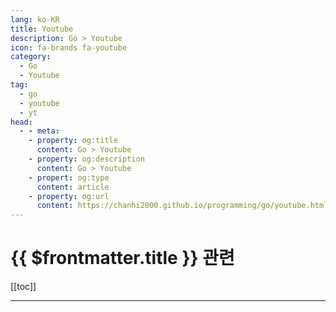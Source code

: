 ```yaml
---
lang: ko-KR
title: Youtube
description: Go > Youtube
icon: fa-brands fa-youtube
category:
  - Go 
  - Youtube
tag: 
  - go
  - youtube
  - yt
head:
  - - meta:
    - property: og:title
      content: Go > Youtube
    - property: og:description
      content: Go > Youtube
    - propert: og:type
      content: article
    - property: og:url
      content: https://chanhi2000.github.io/programming/go/youtube.html
---
```


# {{ $frontmatter.title }} 관련

[[toc]]

---

<MyYouTubeItems jsonName="yu-WebDevCody" /><!-- Web Dev Cody -->
<MyYouTubeItems jsonName="yu-TutorialEdge" /><!-- TutorialEdge -->
<MyYouTubeItems jsonName="yu-conf42" /><!-- Conf42 -->
<MyYouTubeItems jsonName="yu-TuckerProgramming" /><!-- Tucker Programming -->
<MyYouTubeItems jsonName="yu-mr_mux408" /><!-- Alex Mux -->
<MyYouTubeItems jsonName="yu-abahjoseph" /><!-- Abah Joseph -->
<MyYouTubeItems jsonName="yu-anthonygg_" /><!-- Anthony GG -->
<MyYouTubeItems jsonName="yu-codingmoon" /><!-- 코딩문codingmoon -->
<MyYouTubeItems jsonName="yu-TomDoesTech" /><!-- TomDoesTech -->
<MyYouTubeItems jsonName="yu-MelkeyDev" /><!-- Melkey -->
<MyYouTubeItems jsonName="yu-backend_blueprints" /><!-- Backend Blueprints -->
<MyYouTubeItems jsonName="yu-x.kernel" /><!-- xKernel -->
<MyYouTubeItems jsonName="yu-JsKIM_0_0" /><!-- 김종상 -->
<MyYouTubeItems jsonName="yu-gopherconau" /><!-- GopherConAU -->
<MyYouTubeItems jsonName="yu-mikecode-ns7tq" /><!-- mike code -->
<MyYouTubeItems jsonName="yu-FloWoelki" /><!-- Flo Woelki -->
<MyYouTubeItems jsonName="yu-DevOpsMadeEasy" /><!-- DevOps Made Easy -->
<MyYouTubeItems jsonName="yu-kantancoding" /><!-- Kantan Coding -->
<MyYouTubeItems jsonName="yu-backendbanterfm" /><!-- Backend Banter -->
<MyYouTubeItems jsonName="yu-adibhanna" /><!-- Adib Hanna -->
<MyYouTubeItems jsonName="yu-TheBuilder" /><!-- The Builder -->
<MyYouTubeItems jsonName="yu-brianmmdev" /><!-- Brian Morrison -->
<MyYouTubeItems jsonName="yu-issacdowling" /><!-- Issac Dowling -->
<MyYouTubeItems jsonName="yu-BrentFarris" /><!-- Brent Farris -->
<MyYouTubeItems jsonName="yu-golangkorea8237" /><!-- Golang Korea -->
<MyYouTubeItems jsonName="yu-stltechmeetups" /><!-- St. Louis Tech Meetups -->
<MyYouTubeItems jsonName="yu-dadcodes" /><!-- dadcod -->
<MyYouTubeItems jsonName="yu-webdevfuel" /><!-- Web Dev Fuel -->

<TagLinks/>